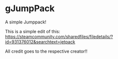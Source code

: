 # gJumpPack
A simple Jumppack!

This is a simple edit of this:
https://steamcommunity.com/sharedfiles/filedetails/?id=931376012&searchtext=jetpack

All credit goes to the respective creator!!

